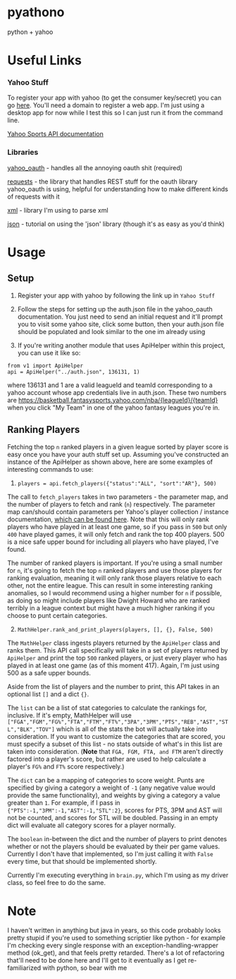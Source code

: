 # pyathono
python + yahoo

# Useful Links

### Yahoo Stuff

To register your app with yahoo (to get the consumer key/secret) you can go [here](https://developer.yahoo.com/apps/create/). You'll need a domain to register a web app. I'm just using a desktop app for now while I test this so I can just run it from the command line.

[Yahoo Sports API documentation](https://developer.yahoo.com/fantasysports/guide/GettingStarted.html)

### Libraries

[yahoo_oauth](https://pypi.org/project/yahoo_oauth/) - handles all the annoying oauth shit (required)

[requests](http://docs.python-requests.org/en/master/user/advanced/) - the library that handles REST stuff for the oauth library yahoo_oauth is using, helpful for understanding how to make different kinds of requests with it

[xml](https://docs.python.org/2/library/xml.etree.elementtree.html) - library I'm using to parse xml

[json](https://dzone.com/articles/python-reading-json-file) - tutorial on using the 'json' library (though it's as easy as you'd think)

# Usage

## Setup

1) Register your app with yahoo by following the link up in `Yahoo Stuff`

2) Follow the steps for setting up the auth.json file in the yahoo_oauth documentation. You just need to send an initial request and it'll prompt you to visit some yahoo site, click some button, then your auth.json file should be populated and look similar to the one im already using

3) If you're writing another module that uses ApiHelper within this project, you can use it like so:

```
from v1 import ApiHelper
api = ApiHelper("../auth.json", 136131, 1)
```

where 136131 and 1 are a valid leagueId and teamId corresponding to a yahoo account whose app credentials live in auth.json. These two numbers are https://basketball.fantasysports.yahoo.com/nba/{leagueId}/{teamId} when you click "My Team" in one of the yahoo fantasy leagues you're in.

## Ranking Players

Fetching the top `n` ranked players in a given league sorted by player score is easy once you have your auth stuff set up. Assuming you've constructed an instance of the ApiHelper as shown above, here are some examples of interesting commands to use:

1) `players = api.fetch_players({"status":"ALL", "sort":"AR"}, 500)`

The call to `fetch_players` takes in two parameters - the parameter map, and the number of players to fetch and rank (`n`) respectively. 
The parameter map can/should contain parameters per Yahoo's player collection / instance documentation, [which can be found here](https://developer.yahoo.com/fantasysports/guide/players-collection.html). Note that this will only rank players who have played in at least one game, so if you pass in `500` but only  `400` have played games, it will only fetch and rank the top 400 players. 500 is a nice safe upper bound for including all players who have played, I've found.

The number of ranked players is important. If you're using a small number for `n`, it's going to fetch the top `n` ranked players and use those players for ranking evaluation, meaning it will only rank those players relative to each other, not the entire league. This can result in some interesting ranking anomalies, so I would recommend using a higher number for `n` if possible, as doing so might include players like Dwight Howard who are ranked terribly in a league context but might have a much higher ranking if you choose to punt certain categories.

2) `MathHelper.rank_and_print_players(players, [], {}, False, 500)`

The `MathHelper` class ingests players returned by the `ApiHelper` class and ranks them. This API call specifically will take in a set of players returned by `ApiHelper` and print the top `500` ranked players, or just every player who has played in at least one game (as of this moment 417). Again, I'm just using 500 as a safe upper bounds.

Aside from the list of players and the number to print, this API takes in an optional list `[]` and a dict `{}`.

The `list` can be a list of stat categories to calculate the rankings for, inclusive. If it's empty, MathHelper will use `["FGA","FGM","FG%","FTA","FTM","FT%","3PA","3PM","PTS","REB","AST","STL","BLK","TOV"]` which is all of the stats the bot will actually take into consideration. If you want to customize the categories that are scored, you must specify a subset of this list - no stats outside of what's in this list are taken into consideration. (**Note** that `FGA, FGM, FTA, and FTM` aren't directly factored into a player's score, but rather are used to help calculate a player's `FG%` and `FT%` score respectively.)

The `dict` can be a mapping of categories to score weight. Punts are specified by giving a category a weight of `-1` (any negative value would provide the same functionality), and weights by giving a category a value greater than `1`. For example, if I pass in `{"PTS":-1,"3PM":-1,"AST":-1,"STL":2}`, scores for PTS, 3PM and AST will not be counted, and scores for STL will be doubled. Passing in an empty dict will evaluate all category scores for a player normally.

The `boolean` in-between the dict and the number of players to print denotes whether or not the players should be evaluated by their per game values. Currently I don't have that implemented, so I'm just calling it with `False` every time, but that should be implemented shortly.

Currently I'm executing everything in `brain.py`, which I'm using as my driver class, so feel free to do the same.

# Note
I haven't written in anything but java in years, so this code probably looks pretty stupid if you're used to something scriptier like python - for example I'm checking every single response with an exception-handling-wrapper method (ok_get), and that feels pretty retarded. There's a lot of refactoring that'll need to be done here and I'll get to it eventually as I get re-familiarized with python, so bear with me
